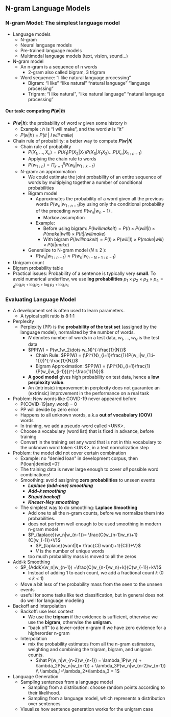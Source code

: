 ## N-gram Language Models

### N-gram Model: The simplest language model
- Language models
  - N-gram
  - Neural language models
  - Pre-trained language models
  - Multimodal language models (text, vision, sound…)
- N-gram model
  - An n-gram is a sequence of n words
    - 2-gram also called bigram, 3 trigram
  - Word sequence: “I like natural language processing”
    - Bigram: “I like” “like natural” “natural language” “language processing”
    - Trigram: “I like natural”, “like natural language” “natural language processing”

#### Our task: computing 𝑷(𝒘|𝒉)
- 𝑷(𝒘|𝒉): the probability of word 𝑤 given some history ℎ
  -  Example : ℎ is “I will make”, and the word 𝑤 is “it” 
  - 𝑃(𝑤|ℎ) = 𝑃(𝑖𝑡 | 𝐼 𝑤𝑖𝑙𝑙 𝑚𝑎𝑘𝑒)
- Chain rule of probability: a better way to compute 𝑷(𝒘|𝒉)
  - Chain rule of probability
    - $P(X_1,\dots,X_n) = P(X_1)P(X_2|X_1)P(X_3|X_1X_2)\dots P(X_n|X_{1:n-1})$
    - Applying the chain rule to words
    - $P(w_{1:n}) = \Pi^{n}_{k=1}{P(w_k|w_{1:k-1})}$
  - N-gram: an approximation
    - We could estimate the joint probability of an entire sequence of words by multiplying together a number of conditional probabilities
    - Bigram model
      - Approximates the probability of a word given all the previous words $P(w_n|w_{1:n-1})$by using only the conditional probability of the preceding word $P(w_n|w_n-1)$ .
        - Markov assumption 
      - Example:
        - Before using bigram: $P(I will make it) = P(I)\times P(will| I) \times P(make|I will) \times P(it| I will make)$
        - With bigram  $P(I will make it) = P(I) \times P(will | I) \times P(make|will) \times P(it|make)$
    - Generalize to N-gram model (𝑁 ≥ 2 ): 
      - $P(w_n|w_{1:n-1}) ≈ P(w_n|w_{n-N+1:n-1})$
- Unigram count
- Bigram probability table
- Practical issues: Probability of a sentence is typically very **small**. To avoid numerical underflow, we use **log probabilities** $p_1 \times p_2 \times p_3 \times p_4 = e^{\log{p_1}+\log{p_2}+\log{p_3}+\log{p_4}}$

### Evaluating Language Model 
- A development set is often used to learn parameters.
  - A typical split ratio is 8:1:1
- Perplexity
  - Perplexity (PP) is the **probability of the test set** (assigned by the language model), normalized by the number of words. 
    - $N$ denotes number of words in a test data, $w_1,\dots,w_N$ is the test data
    - $PP(W) = P(w_1w_2\dots w_N)^{-\frac{1}{N}}$
      - Chain Rule: $PP(W) = (\Pi^{N}_{i=1}\frac{1}{P(w_i|w_{1:i-1})})^{-\frac{1}{N}}$
      - Bigram Approximation: $PP(W) = (\Pi^{N}_{i=1}\frac{1}{P(w_i|w_{i-1})})^{-\frac{1}{N}}$
    - **A good model** gives high probability on test data, hence a **low perplexity value**.
    - An (intrinsic) improvement in perplexity does not guarantee an (extrinsic) improvement in the performance on a real task
- Problem: New words like COVID-19 never appeared before
  - P(COVID-19|any_word) = 0
  - PP will devide by zero error
  - Happens to all unknown words, a.k.a **out of vocabulary (OOV)** words
  - In training, we add a pseudo-word called \<UNK\>.
  - Choose a vocabulary (word list) that is fixed in advance, before training
  - Convert in the training set any word that is not in this vocabulary to the unknown word token \<UNK\>, in a text normalization step
- Problem: the model did not cover certain combination
  - Example: no "denied loan" in development corpus, then P(loan|denied)=0?
  - The training data is never large enough to cover *all* possible word combinations! 
  - Smoothing: avoid assigning **zero probabilities** to unseen events
    - ***Laplace (add-one) smoothing***
    - ***Add-𝑘 smoothing***
    - ***Stupid backoff***
    - ***Kneser-Ney smoothing***
  - The simplest way to do smoothing: **Laplace Smoothing**
    -  Add one to all the n-gram counts, before we normalize them into probabilities. 
    -  does not perform well enough to be used smoothing in modern n-gram model
    -  $P_{laplace}(w_n|w_{n-1})= \frac{C(w_{n-1}w_n)+1}{C(w_{-1})+V}$
       -  $P_{laplace}(want|I)= \frac{C(I want)+1}{C(I)+V}$
       -  $V$ is the number of unique words
    -  too much probability mass is moved to all the zeros
 - Add-k Smoothing
   - $P_{Addk}(w_n|w_{n-1}) =\frac{C(w_{n-1}w_n)+k}{C(w_{-1})+kV}$
     - Instead of adding 1 to each count, we add a fractional count 𝑘 (0 < 𝑘 < 1)
   - Move a bit less of the probability mass from the seen to the unseen events
   - useful for some tasks like text classification, but in general does not do well for language modeling
  - Backoff and Interpolation
    - Backoff: use less context
      - We use the **trigram** if the evidence is sufficient, otherwise we use the **bigram**, otherwise the **unigram**.
      - “back off” to a lower-order n-gram if we have zero evidence for a higherorder n-gram
    - Interpolation
      - mix the probability estimates from all the n-gram estimators, weighting and combining the trigram, bigram, and unigram counts.
        - $\hat P(w_n|w_{n-2}w_{n-1}) = \lambda_1P(w_n) + \lambda_2P(w_n|w_{n-1}) + \lambda_3P(w_n|w_{n-2}w_{n-1}) \\ \lambda_1+\lambda_2+\lambda_3 = 1$
  - Language Generation
    - Sampling sentences from a language model 
      - Sampling from a distribution: choose random points according to their likelihood.
      - Sampling from a language model, which represents a distribution over sentences
    - Visualize how sentence generation works for the unigram case